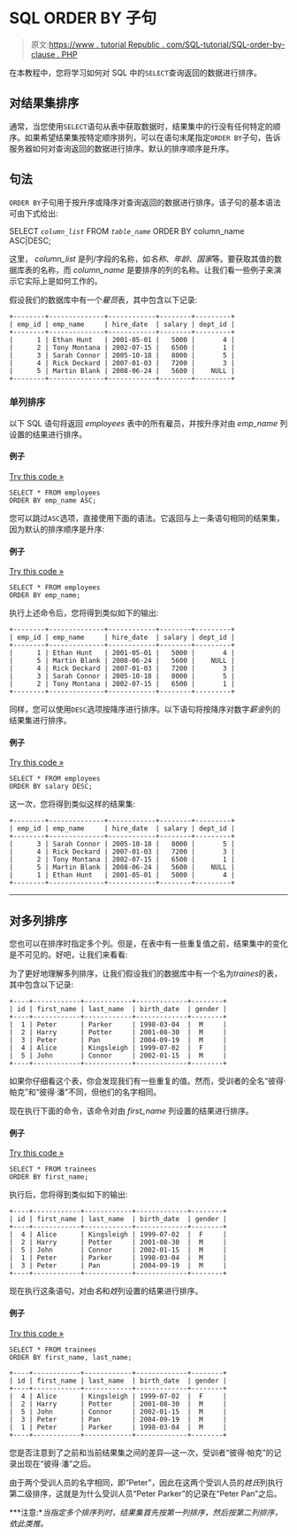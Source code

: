 # SQL ORDER BY 子句

> 原文:[https://www . tutorial Republic . com/SQL-tutorial/SQL-order-by-clause . PHP](https://www.tutorialrepublic.com/sql-tutorial/sql-order-by-clause.php)

在本教程中，您将学习如何对 SQL 中的`SELECT`查询返回的数据进行排序。

## 对结果集排序

通常，当您使用`SELECT`语句从表中获取数据时，结果集中的行没有任何特定的顺序。如果希望结果集按特定顺序排列，可以在语句末尾指定`ORDER BY`子句，告诉服务器如何对查询返回的数据进行排序。默认的排序顺序是升序。

## 句法

`ORDER BY`子句用于按升序或降序对查询返回的数据进行排序。该子句的基本语法可由下式给出:

SELECT *`column_list`* FROM *`table_name`* ORDER BY column_name ASC|DESC;

这里， *column_list* 是列/字段的名称，如*名称*、*年龄*、*国家*等。要获取其值的数据库表的名称，而 *column_name* 是要排序的列的名称。让我们看一些例子来演示它实际上是如何工作的。

假设我们的数据库中有一个*雇员*表，其中包含以下记录:

```
+--------+--------------+------------+--------+---------+
| emp_id | emp_name     | hire_date  | salary | dept_id |
+--------+--------------+------------+--------+---------+
|      1 | Ethan Hunt   | 2001-05-01 |   5000 |       4 |
|      2 | Tony Montana | 2002-07-15 |   6500 |       1 |
|      3 | Sarah Connor | 2005-10-18 |   8000 |       5 |
|      4 | Rick Deckard | 2007-01-03 |   7200 |       3 |
|      5 | Martin Blank | 2008-06-24 |   5600 |    NULL |
+--------+--------------+------------+--------+---------+

```

### 单列排序

以下 SQL 语句将返回 *employees* 表中的所有雇员，并按升序对由 *emp_name* 列设置的结果进行排序。

#### 例子

[Try this code »](../codelab.php?topic=sql&file=sort-results-in-ascending-order "Try this code using online Editor")

```
SELECT * FROM employees 
ORDER BY emp_name ASC;
```

您可以跳过`ASC`选项，直接使用下面的语法。它返回与上一条语句相同的结果集，因为默认的排序顺序是升序:

#### 例子

[Try this code »](../codelab.php?topic=sql&file=default-sort-order "Try this code using online Editor")

```
SELECT * FROM employees 
ORDER BY emp_name;
```

执行上述命令后，您将得到类似如下的输出:

```
+--------+--------------+------------+--------+---------+
| emp_id | emp_name     | hire_date  | salary | dept_id |
+--------+--------------+------------+--------+---------+
|      1 | Ethan Hunt   | 2001-05-01 |   5000 |       4 |
|      5 | Martin Blank | 2008-06-24 |   5600 |    NULL |
|      4 | Rick Deckard | 2007-01-03 |   7200 |       3 |
|      3 | Sarah Connor | 2005-10-18 |   8000 |       5 |
|      2 | Tony Montana | 2002-07-15 |   6500 |       1 |
+--------+--------------+------------+--------+---------+

```

同样，您可以使用`DESC`选项按降序进行排序。以下语句将按降序对数字*薪金*列的结果集进行排序。

#### 例子

[Try this code »](../codelab.php?topic=sql&file=sort-results-in-descending-order "Try this code using online Editor")

```
SELECT * FROM employees 
ORDER BY salary DESC;
```

这一次，您将得到类似这样的结果集:

```
+--------+--------------+------------+--------+---------+
| emp_id | emp_name     | hire_date  | salary | dept_id |
+--------+--------------+------------+--------+---------+
|      3 | Sarah Connor | 2005-10-18 |   8000 |       5 |
|      4 | Rick Deckard | 2007-01-03 |   7200 |       3 |
|      2 | Tony Montana | 2002-07-15 |   6500 |       1 |
|      5 | Martin Blank | 2008-06-24 |   5600 |    NULL |
|      1 | Ethan Hunt   | 2001-05-01 |   5000 |       4 |
+--------+--------------+------------+--------+---------+

```

* * *

## 对多列排序

您也可以在排序时指定多个列。但是，在表中有一些重复值之前，结果集中的变化是不可见的。好吧，让我们来看看:

为了更好地理解多列排序，让我们假设我们的数据库中有一个名为*traines*的表，其中包含以下记录:

```
+----+------------+------------+-------------+--------+
| id | first_name | last_name  | birth_date  | gender |
+----+------------+------------+-------------+--------+
|  1 | Peter      | Parker     | 1998-03-04  |  M     |
|  2 | Harry      | Potter     | 2001-08-30  |  M     |
|  3 | Peter      | Pan        | 2004-09-19  |  M     |
|  4 | Alice      | Kingsleigh | 1999-07-02  |  F     |
|  5 | John       | Connor     | 2002-01-15  |  M     |
+----+------------+------------+-------------+--------+

```

如果你仔细看这个表，你会发现我们有一些重复的值。然而，受训者的全名“彼得·帕克”和“彼得·潘”不同，但他们的名字相同。

现在执行下面的命令，该命令对由 *first_name* 列设置的结果进行排序。

#### 例子

[Try this code »](../codelab.php?topic=sql&file=sort-on-a-single-column "Try this code using online Editor")

```
SELECT * FROM trainees 
ORDER BY first_name;
```

执行后，您将得到类似如下的输出:

```
+----+------------+------------+-------------+--------+
| id | first_name | last_name  | birth_date  | gender |
+----+------------+------------+-------------+--------+
|  4 | Alice      | Kingsleigh | 1999-07-02  |  F     |
|  2 | Harry      | Potter     | 2001-08-30  |  M     |
|  5 | John       | Connor     | 2002-01-15  |  M     |
|  1 | Peter      | Parker     | 1998-03-04  |  M     |
|  3 | Peter      | Pan        | 2004-09-19  |  M     |
+----+------------+------------+-------------+--------+

```

现在执行这条语句，对由*名*和*姓*列设置的结果进行排序。

#### 例子

[Try this code »](../codelab.php?topic=sql&file=sort-on-more-than-one-column "Try this code using online Editor")

```
SELECT * FROM trainees 
ORDER BY first_name, last_name;
```

```
+----+------------+------------+-------------+--------+
| id | first_name | last_name  | birth_date  | gender |
+----+------------+------------+-------------+--------+
|  4 | Alice      | Kingsleigh | 1999-07-02  |  F     |
|  2 | Harry      | Potter     | 2001-08-30  |  M     |
|  5 | John       | Connor     | 2002-01-15  |  M     |
|  3 | Peter      | Pan        | 2004-09-19  |  M     |
|  1 | Peter      | Parker     | 1998-03-04  |  M     |
+----+------------+------------+-------------+--------+

```

您是否注意到了之前和当前结果集之间的差异—这一次，受训者“彼得·帕克”的记录出现在“彼得·潘”之后。

由于两个受训人员的名字相同，即“Peter”，因此在这两个受训人员的*姓氏*列执行第二级排序，这就是为什么受训人员“Peter Parker”的记录在“Peter Pan”之后。

 ***注意:**当指定多个排序列时，结果集首先按第一列排序，然后按第二列排序，依此类推。*